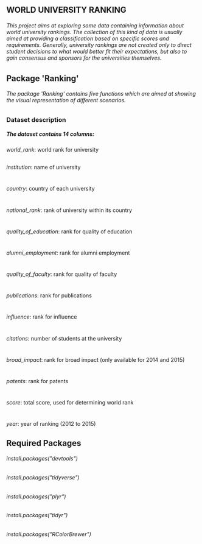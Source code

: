 ## WORLD UNIVERSITY RANKING
###### This project aims at exploring some data containing information about world university rankings. The collection of this kind of data is usually aimed at providing a classification based on specific scores and requirements. Generally, university rankings are not created only to direct student decisions to what would better fit their expectations, but also to gain consensus and sponsors for the universities themselves.

## Package 'Ranking'
###### The package 'Ranking' contains five functions which are aimed at showing the visual representation of different scenarios. 

### Dataset description
##### The dataset contains 14 columns:
*world_rank*: world rank for university
##
*institution*: name of university
#
*country*: country of each university
#
*national_rank*: rank of university within its country
#
*quality_of_education*: rank for quality of education
#
*alumni_employment*: rank for alumni employment
#
*quality_of_faculty*: rank for quality of faculty
#
*publications*: rank for publications
#
*influence*: rank for influence
#
*citations*: number of students at the university
#
*broad_impact*: rank for broad impact (only available for 2014 and 2015)
#
*patents*: rank for patents
#
*score*: total score, used for determining world rank
#
*year*: year of ranking (2012 to 2015)

## Required Packages
###### install.packages("devtools")
###### install.packages("tidyverse")
###### install.packages("plyr")
###### install.packages("tidyr")
###### install.packages("RColorBrewer")
